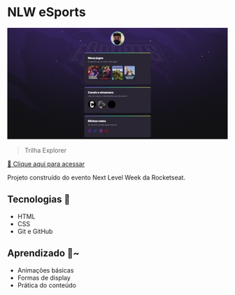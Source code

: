 # NLW eSports

![preview](./.github/preview.png)

> Trilha Explorer

[🔗 Clique aqui para acessar](https://joaohenriquelm.github.io/NLW-eSports/)

Projeto construído do evento Next Level Week da Rocketseat.

## Tecnologias 🤪

- HTML
- CSS
- Git e GitHub

## Aprendizado 🤯~

- Animações básicas
- Formas de display
- Prática do conteúdo